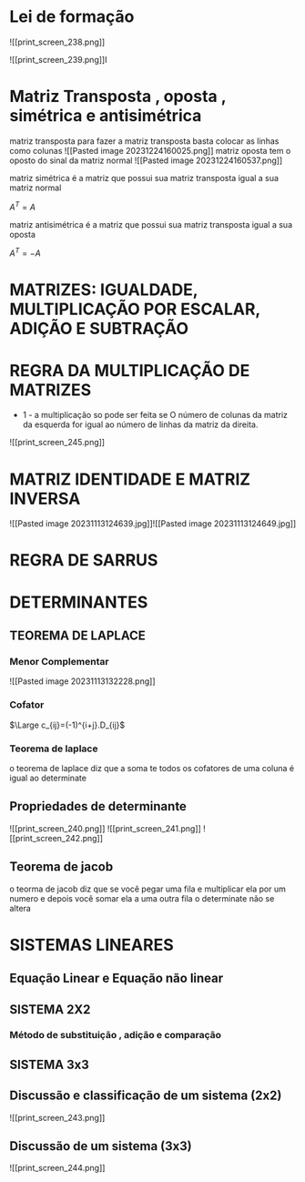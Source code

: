 # Lei de formação

![[print_screen_238.png]]

![[print_screen_239.png]]I
# Matriz Transposta , oposta , simétrica e antisimétrica 

matriz transposta 
para fazer a matriz transposta basta colocar as linhas como colunas
![[Pasted image 20231224160025.png]]
matriz oposta tem o oposto do sinal  da matriz normal
![[Pasted image 20231224160537.png]]

matriz simétrica é a matriz que possui sua matriz transposta igual a sua matriz normal

$A^{T} = A$

matriz antisimétrica  é a matriz que possui sua matriz transposta igual a sua oposta

$A^{T} = -A$

# MATRIZES: IGUALDADE, MULTIPLICAÇÃO POR ESCALAR, ADIÇÃO E SUBTRAÇÃO
# REGRA DA MULTIPLICAÇÃO DE  MATRIZES

- 1 - a multiplicação so pode ser feita se O número de colunas da matriz da esquerda for igual ao número de linhas da matriz da direita.


![[print_screen_245.png]]

# MATRIZ IDENTIDADE E MATRIZ INVERSA

![[Pasted image 20231113124639.jpg]]![[Pasted image 20231113124649.jpg]]


# REGRA DE SARRUS
# DETERMINANTES
## TEOREMA DE LAPLACE

### Menor Complementar

![[Pasted image 20231113132228.png]]
### Cofator

$\Large c_{ij}=(-1)^{i+j}.D_{ij}$



### Teorema de laplace

o teorema de laplace  diz que a soma te todos os cofatores de uma coluna é igual ao determinate


## Propriedades de determinante

![[print_screen_240.png]]
![[print_screen_241.png]]
![[print_screen_242.png]]


## Teorema de jacob

o teorma de jacob diz que se você pegar uma fila e multiplicar ela por um numero e depois você somar ela a uma outra fila o determinate não se altera



# SISTEMAS LINEARES

## Equação Linear e Equação não linear
## SISTEMA 2X2

### Método de substituição , adição e comparação






## SISTEMA 3x3

## Discussão e classificação de um sistema (2x2)


![[print_screen_243.png]]




## Discussão de um sistema (3x3)

![[print_screen_244.png]]
